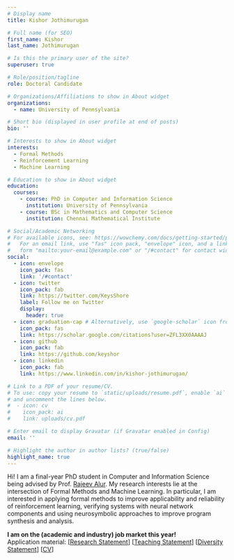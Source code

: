 ```yaml
---
# Display name
title: Kishor Jothimurugan

# Full name (for SEO)
first_name: Kishor
last_name: Jothimurugan

# Is this the primary user of the site?
superuser: true

# Role/position/tagline
role: Doctoral Candidate

# Organizations/Affiliations to show in About widget
organizations:
  - name: University of Pennsylvania

# Short bio (displayed in user profile at end of posts)
bio: ''

# Interests to show in About widget
interests:
  - Formal Methods
  - Reinforcement Learning
  - Machine Learning

# Education to show in About widget
education:
  courses:
    - course: PhD in Computer and Information Science
      institution: University of Pennsylvania
    - course: BSc in Mathematics and Computer Science
      institution: Chennai Mathematical Institute

# Social/Academic Networking
# For available icons, see: https://wowchemy.com/docs/getting-started/page-builder/#icons
#   For an email link, use "fas" icon pack, "envelope" icon, and a link in the
#   form "mailto:your-email@example.com" or "/#contact" for contact widget.
social:
  - icon: envelope
    icon_pack: fas
    link: '/#contact'
  - icon: twitter
    icon_pack: fab
    link: https://twitter.com/KeysShore
    label: Follow me on Twitter
    display:
      header: true
  - icon: graduation-cap # Alternatively, use `google-scholar` icon from `ai` icon pack
    icon_pack: fas
    link: https://scholar.google.com/citations?user=ZFL3XX0AAAAJ
  - icon: github
    icon_pack: fab
    link: https://github.com/keyshor
  - icon: linkedin
    icon_pack: fab
    link: https://www.linkedin.com/in/kishor-jothimurugan/

# Link to a PDF of your resume/CV.
# To use: copy your resume to `static/uploads/resume.pdf`, enable `ai` icons in `params.yaml`,
# and uncomment the lines below.
#  - icon: cv
#    icon_pack: ai
#    link: uploads/cv.pdf

# Enter email to display Gravatar (if Gravatar enabled in Config)
email: ''

# Highlight the author in author lists? (true/false)
highlight_name: true
---
```


Hi! I am a final-year PhD student in Computer and Information Science being advised by Prof. [Rajeev Alur](https://www.cis.upenn.edu/~alur). My research interests lie at the intersection of Formal Methods and Machine Learning. In particular, I am interested in applying formal methods to improve applicability and reliability of reinforcement learning, verifying systems with neural network components and using neurosymbolic approaches to improve program synthesis and analysis.

__I am on the (academic and industry) job market this year!__  
Application material: [[Research Statement](uploads/research_statement.pdf)] [[Teaching Statement](uploads/teaching_statement.pdf)]
[[Diversity Statement](uploads/dei_statement.pdf)] [[CV](uploads/cv.pdf)]
